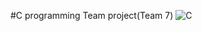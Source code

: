 #C programming Team project(Team 7) ![C](https://img.shields.io/badge/C-A8B9CC?style=flat-square&logo=C&logoColor=white)
